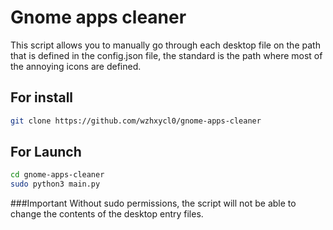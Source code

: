 # Gnome apps cleaner
This script allows you to manually go through each desktop file on the path that is defined in the config.json file, the standard is the path where most of the annoying icons are defined.
## For install
```bash
git clone https://github.com/wzhxycl0/gnome-apps-cleaner
```
## For Launch
```bash
cd gnome-apps-cleaner
sudo python3 main.py
```
###Important
Without sudo permissions, the script will not be able to change the contents of the desktop entry files.
